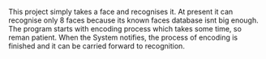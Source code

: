 This project simply takes a face and recognises it.
At present it can recognise only 8 faces because its known faces database isnt big enough.
The program starts with encoding process which takes some time, so reman patient. When the System notifies, the process of encoding is finished and it can be carried forward to recognition.
